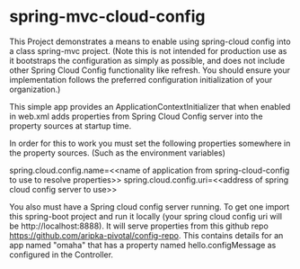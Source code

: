 # spring-mvc-cloud-config
This Project demonstrates a means to enable using spring-cloud config into a class spring-mvc project. 
(Note this is not intended for production use as it bootstraps the configuration as simply as possible, and does not include other Spring Cloud Config functionality like refresh.  You should ensure your implementation follows the preferred configuration initialization of your organization.)  

This simple app provides an ApplicationContextInitializer that when enabled in web.xml adds properties from Spring Cloud Config server into the property sources at startup time.


In order for this to work you must set the following properties somewhere in the property sources. (Such as the environment variables)

spring.cloud.config.name=\<\<name of application from spring-cloud-config to use to resolve properties\>\>
spring.cloud.config.uri=\<\<address of spring cloud config server to use\>\>

You also must have a Spring cloud config server running.  To get one import this spring-boot project and run it locally (your spring cloud config uri will be http://localhost:8888). It will serve properties from this github repo https://github.com/aripka-pivotal/config-repo.  This contains details for an app named "omaha" that has a property named hello.configMessage as configured in the Controller. 
